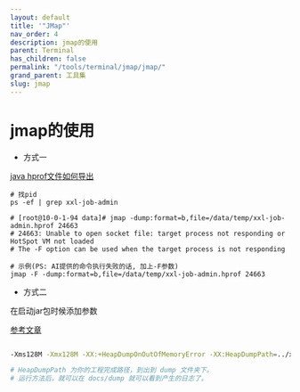 ```yaml
---
layout: default
title: '"JMap"'
nav_order: 4
description: jmap的使用
parent: Terminal
has_children: false
permalink: "/tools/terminal/jmap/jmap/"
grand_parent: 工具集
slug: jmap
---
```


# jmap的使用

- 方式一

[java hprof文件如何导出](https://github.com/183461750/doc-record/blob/9ebb07355231f4ae916fdfec741c7e0d044c35ab/materiel/ai/java/java%E4%B8%ADhprof%E6%96%87%E4%BB%B6%E5%A6%82%E4%BD%95%E5%AF%BC%E5%87%BA.md)

```shell
# 找pid
ps -ef | grep xxl-job-admin

# [root@10-0-1-94 data]# jmap -dump:format=b,file=/data/temp/xxl-job-admin.hprof 24663
# 24663: Unable to open socket file: target process not responding or HotSpot VM not loaded
# The -F option can be used when the target process is not responding

# 示例(PS: AI提供的命令执行失败的话, 加上-F参数)
jmap -F -dump:format=b,file=/data/temp/xxl-job-admin.hprof 24663
```

- 方式二

在启动jar包时候添加参数

[参考文章](https://mp.weixin.qq.com/s/3xCxRxfrz_Y41z7PO-d82g)

```bash

-Xms128M -Xmx128M -XX:+HeapDumpOnOutOfMemoryError -XX:HeapDumpPath=../xfg-dev-tech-dump/docs/dump

# HeapDumpPath 为你的工程完成路径，到出到 dump 文件夹下。
# 运行方法后，就可以在 docs/dump 就可以看到产生的日志了。
